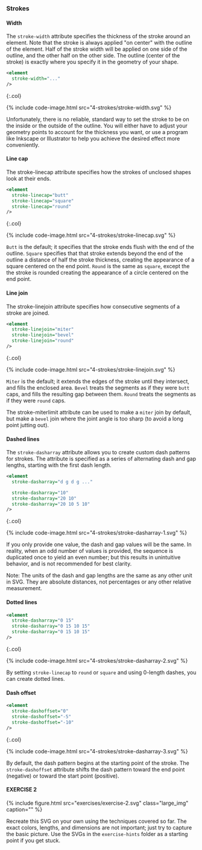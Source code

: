 ---
---

### Strokes



#### Width

The `stroke-width` attribute specifies the thickness of the stroke around an element.
Note that the stroke is always applied "on center" with the outline of the element.
Half of the stroke width will be applied on one side of the outline, and the other half on the other side.
The outline (center of the stroke) is exactly where you specify it in the geometry of your shape.

```xml
<element
  stroke-width="..."
/>
```
{:.col}

{% include code-image.html src="4-strokes/stroke-width.svg" %}

Unfortunately, there is no reliable, standard way to set the stroke to be on the inside or the outside of the outline.
You will either have to adjust your geometry points to account for the thickness you want, or use a program like Inkscape or Illustrator to help you achieve the desired effect more conveniently.



#### Line cap

The stroke-linecap attribute specifies how the strokes of unclosed shapes look at their ends.

```xml
<element
  stroke-linecap="butt"
  stroke-linecap="square"
  stroke-linecap="round"
/>
```
{:.col}

{% include code-image.html src="4-strokes/stroke-linecap.svg" %}

`Butt` is the default; it specifies that the stroke ends flush with the end of the outline.
`Square` specifies that that stroke extends beyond the end of the outline a distance of half the stroke thickness, creating the appearance of a square centered on the end point.
`Round` is the same as `square`, except the the stroke is rounded creating the appearance of a circle centered on the end point.



#### Line join

The stroke-linejoin attribute specifies how consecutive segments of a stroke are joined.

```xml
<element
  stroke-linejoin="miter"
  stroke-linejoin="bevel"
  stroke-linejoin="round"
/>
```
{:.col}

{% include code-image.html src="4-strokes/stroke-linejoin.svg" %}

`Miter` is the default; it extends the edges of the stroke until they intersect, and fills the enclosed area.
`Bevel` treats the segments as if they were `butt` caps, and fills the resulting gap between them.
`Round` treats the segments as if they were `round` caps.

The stroke-miterlimit attribute can be used to make a `miter` join by default, but make a `bevel` join where the joint angle is too sharp (to avoid a long point jutting out).



#### Dashed lines

The `stroke-dasharray` attribute allows you to create custom dash patterns for strokes.
The attribute is specified as a series of alternating dash and gap lengths, starting with the first dash length.

```xml
<element
  stroke-dasharray="d g d g ..."

  stroke-dasharray="10"
  stroke-dasharray="20 10"
  stroke-dasharray="20 10 5 10"
/>
```
{:.col}

{% include code-image.html src="4-strokes/stroke-dasharray-1.svg" %}

If you only provide one value, the dash and gap values will be the same.
In reality, when an odd number of values is provided, the sequence is duplicated once to yield an even number; but this results in unintuitive behavior, and is not recommended for best clarity.

Note: The units of the dash and gap lengths are the same as any other unit in SVG.
They are absolute distances, not percentages or any other relative measurement.



#### Dotted lines

```xml
<element
  stroke-dasharray="0 15"
  stroke-dasharray="0 15 10 15"
  stroke-dasharray="0 15 10 15"
/>
```
{:.col}

{% include code-image.html src="4-strokes/stroke-dasharray-2.svg" %}

By setting `stroke-linecap` to `round` or `square` and using 0-length dashes, you can create dotted lines.



#### Dash offset

```xml
<element
  stroke-dashoffset="0"
  stroke-dashoffset="-5"
  stroke-dashoffset="-10"
/>
```
{:.col}

{% include code-image.html src="4-strokes/stroke-dasharray-3.svg" %}

By default, the dash pattern begins at the starting point of the stroke.
The `stroke-dashoffset` attribute shifts the dash pattern toward the end point (negative) or toward the start point (positive).



#### EXERCISE 2

{% include figure.html src="exercises/exercise-2.svg" class="large_img" caption="" %}

Recreate this SVG on your own using the techniques covered so far.
The exact colors, lengths, and dimensions are not important; just try to capture the basic picture.
Use the SVGs in the `exercise-hints` folder as a starting point if you get stuck.